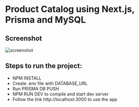 # Product Catalog using Next.js, Prisma and MySQL

## Screenshot
![screenshot](public/images/screenshot.png)

## Steps to run the project:
- NPM INSTALL
- Create .env file with DATABASE_URL
- Run PRISMA DB PUSH
- NPM RUN DEV to compile and start dev server
- Follow the link http://localhost:3000 to use the app
